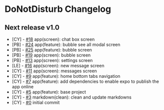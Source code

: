 # DoNotDisturb Changelog

<!--
Changelog Format
- [your name] [#issue number](link to issue) {issue title}

NOTE: all lowercase and no ending punctuation marks
-->

## Next release v1.0

- [CY] - [#18](https://github.com/cyril-deguzman/donotdisturb-instant-messenger/issues/18) app(screen): chat box screen
- [PB] - [#24](https://github.com/cyril-deguzman/donotdisturb-instant-messenger/issues/24) app(feature): bubble see all modal screen
- [PB] - [#25](https://github.com/cyril-deguzman/donotdisturb-instant-messenger/issues/25) app(feature): bubble screen
- [PB] - [#19](https://github.com/cyril-deguzman/donotdisturb-instant-messenger/issues/19) app(screen): bubble screen
- [PB] - [#13](https://github.com/cyril-deguzman/donotdisturb-instant-messenger/issues/13) app(screen): settings screen
- [LE] - [#16](https://github.com/cyril-deguzman/donotdisturb-instant-messenger/issues/16) app(screen): new message screen
- [CY] - [#11](https://github.com/cyril-deguzman/donotdisturb-instant-messenger/issues/11) app(screen): messages screen
- [CY] - [#9](https://github.com/cyril-deguzman/donotdisturb-instant-messenger/issues/9) app(feature): home bottom tabs navigation
- [CY] - [#7](https://github.com/cyril-deguzman/donotdisturb-instant-messenger/issues/7) app(feature): add dependencies to enable expo to publish the app online
- [CY] - [#5](https://github.com/cyril-deguzman/donotdisturb-instant-messenger/issues/5) app(feature): base project
- [CY] - [#3](https://github.com/cyril-deguzman/donotdisturb-instant-messenger/issues/3) markdown(clean): clean and update markdowns
- [CY] - [#0](https://github.com/cyril-deguzman/donotdisturb-instant-messenger) initial commit

